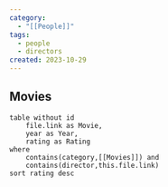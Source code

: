 ```yaml
---
category:
  - "[[People]]"
tags:
  - people
  - directors
created: 2023-10-29
---
```

## Movies

```dataview
table without id
	file.link as Movie,
	year as Year,
	rating as Rating
where
	contains(category,[[Movies]]) and
	contains(director,this.file.link)
sort rating desc
```



